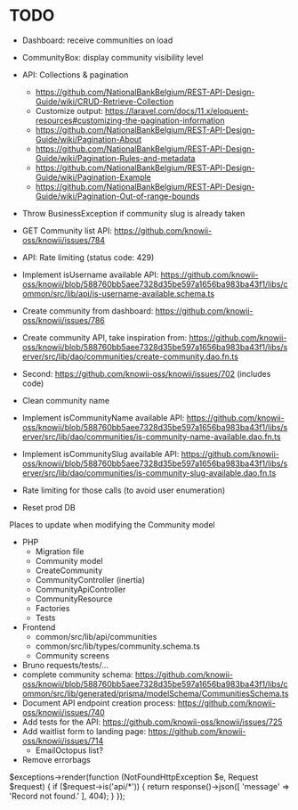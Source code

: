 # TODO

- Dashboard: receive communities on load
- CommunityBox: display community visibility level
- API: Collections & pagination
  - https://github.com/NationalBankBelgium/REST-API-Design-Guide/wiki/CRUD-Retrieve-Collection
  - Customize output: https://laravel.com/docs/11.x/eloquent-resources#customizing-the-pagination-information
  - https://github.com/NationalBankBelgium/REST-API-Design-Guide/wiki/Pagination-About
  - https://github.com/NationalBankBelgium/REST-API-Design-Guide/wiki/Pagination-Rules-and-metadata
  - https://github.com/NationalBankBelgium/REST-API-Design-Guide/wiki/Pagination-Example
  - https://github.com/NationalBankBelgium/REST-API-Design-Guide/wiki/Pagination-Out-of-range-bounds
- Throw BusinessException if community slug is already taken
- GET Community list API: https://github.com/knowii-oss/knowii/issues/784
- API: Rate limiting (status code: 429)
- Implement isUsername available API: https://github.com/knowii-oss/knowii/blob/588760bb5aee7328d35be597a1656ba983ba43f1/libs/common/src/lib/api/is-username-available.schema.ts
- Create community from dashboard: https://github.com/knowii-oss/knowii/issues/786
- Create community API, take inspiration from: https://github.com/knowii-oss/knowii/blob/588760bb5aee7328d35be597a1656ba983ba43f1/libs/server/src/lib/dao/communities/create-community.dao.fn.ts
- Second: https://github.com/knowii-oss/knowii/issues/702 (includes code)
- Clean community name
- Implement isCommunityName available API: https://github.com/knowii-oss/knowii/blob/588760bb5aee7328d35be597a1656ba983ba43f1/libs/server/src/lib/dao/communities/is-community-name-available.dao.fn.ts
- Implement isCommunitySlug available API: https://github.com/knowii-oss/knowii/blob/588760bb5aee7328d35be597a1656ba983ba43f1/libs/server/src/lib/dao/communities/is-community-slug-available.dao.fn.ts
- Rate limiting for those calls (to avoid user enumeration)

- Reset prod DB

Places to update when modifying the Community model

- PHP
  - Migration file
  - Community model
  - CreateCommunity
  - CommunityController (inertia)
  - CommunityApiController
  - CommunityResource
  - Factories
  - Tests
- Frontend
  - common/src/lib/api/communities
  - common/src/lib/types/community.schema.ts
  - Community screens
- Bruno requests/tests/...
- complete community schema: https://github.com/knowii-oss/knowii/blob/588760bb5aee7328d35be597a1656ba983ba43f1/libs/common/src/lib/generated/prisma/modelSchema/CommunitiesSchema.ts
- Document API endpoint creation process: https://github.com/knowii-oss/knowii/issues/740
- Add tests for the API: https://github.com/knowii-oss/knowii/issues/725
- Add waitlist form to landing page: https://github.com/knowii-oss/knowii/issues/714
  - EmailOctopus list?
- Remove errorbags

$exceptions->render(function (NotFoundHttpException $e, Request $request) {
  if ($request->is('api/\*')) {
return response()->json([
'message' => 'Record not found.'
], 404);
}
});
